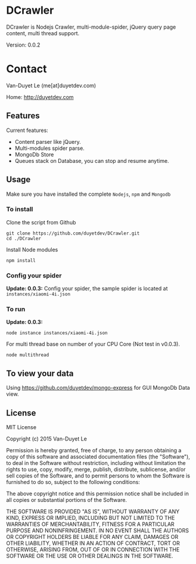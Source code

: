 DCrawler
=============

DCrawler is Nodejs Crawler, multi-module-spider, jQuery query page content, multi thread support.

Version: 0.0.2

Contact
=============

Van-Duyet Le (me[at]duyetdev.com)

Home: http://duyetdev.com

Features
--------

Current features:

* Content parser like jQuery.
* Multi-modules spider parse.
* MongoDb Store
* Queues stack on Database, you can stop and resume anytime.


Usage
-----

Make sure you have installed the complete `Nodejs`, `npm` and `Mongodb`

### To install

Clone the script from Github

    git clone https://github.com/duyetdev/DCrawler.git
    cd ./DCrawler

Install Node modules

    npm install

### Config your spider

**Update: 0.0.3:** Config your spider, the sample spider is located at `instances/xiaomi-4i.json`

### To run
**Update: 0.0.3:**

    node instance instances/xiaomi-4i.json

For multi thread base on number of your CPU Core (Not test in v0.0.3).

    node multithread


## To view your data

Using https://github.com/duyetdev/mongo-express for GUI MongoDb Data view.


License
-------
MIT License

Copyright (c) 2015 Van-Duyet Le

Permission is hereby granted, free of charge, to any person obtaining a copy of this software and associated documentation files (the "Software"), to deal in the Software without restriction, including without limitation the rights to use, copy, modify, merge, publish, distribute, sublicense, and/or sell copies of the Software, and to permit persons to whom the Software is furnished to do so, subject to the following conditions:

The above copyright notice and this permission notice shall be included in all copies or substantial portions of the Software.

THE SOFTWARE IS PROVIDED "AS IS", WITHOUT WARRANTY OF ANY KIND, EXPRESS OR IMPLIED, INCLUDING BUT NOT LIMITED TO THE WARRANTIES OF MERCHANTABILITY, FITNESS FOR A PARTICULAR PURPOSE AND NONINFRINGEMENT. IN NO EVENT SHALL THE AUTHORS OR COPYRIGHT HOLDERS BE LIABLE FOR ANY CLAIM, DAMAGES OR OTHER LIABILITY, WHETHER IN AN ACTION OF CONTRACT, TORT OR OTHERWISE, ARISING FROM, OUT OF OR IN CONNECTION WITH THE SOFTWARE OR THE USE OR OTHER DEALINGS IN THE SOFTWARE.
